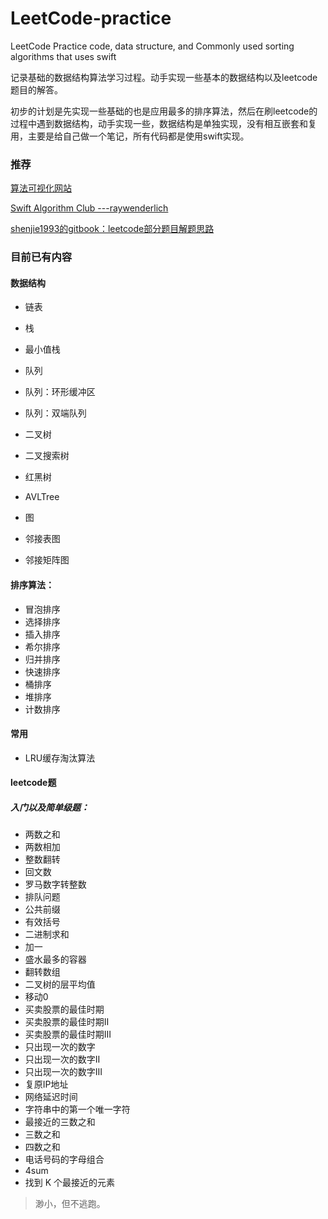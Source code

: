 # LeetCode-practice

LeetCode Practice code, data structure, and Commonly used sorting algorithms that uses swift


记录基础的数据结构算法学习过程。动手实现一些基本的数据结构以及leetcode题目的解答。

初步的计划是先实现一些基础的也是应用最多的排序算法，然后在刷leetcode的过程中遇到数据结构，动手实现一些，数据结构是单独实现，没有相互嵌套和复用，主要是给自己做一个笔记，所有代码都是使用swift实现。



### 推荐

[算法可视化网站](https://visualgo.net/en)

[Swift Algorithm Club ---raywenderlich](https://www.raywenderlich.com/library?domain_ids%5B%5D=1&q=Swift+Algorithm+Club&sort_order=relevance)

[shenjie1993的gitbook：leetcode部分题目解题思路](https://shenjie1993.gitbooks.io/leetcode-python/content/096%20Unique%20Binary%20Search%20Trees.html)



### 目前已有内容

#### 数据结构

- 链表

- 栈

- 最小值栈

- 队列

- 队列：环形缓冲区

- 队列：双端队列

- 二叉树

- 二叉搜索树

- 红黑树

- AVLTree

- 图

- 邻接表图

- 邻接矩阵图

#### 排序算法：

- 冒泡排序
- 选择排序
- 插入排序
- 希尔排序
- 归并排序
- 快速排序
- 桶排序
- 堆排序
- 计数排序

#### 常用
- LRU缓存淘汰算法

#### leetcode题

##### 入门以及简单级题：

- 两数之和
- 两数相加
- 整数翻转
- 回文数
- 罗马数字转整数
- 排队问题
- 公共前缀
- 有效括号
- 二进制求和
- 加一
- 盛水最多的容器
- 翻转数组
- 二叉树的层平均值
- 移动0
- 买卖股票的最佳时期
- 买卖股票的最佳时期II
- 买卖股票的最佳时期III
- 只出现一次的数字
- 只出现一次的数字II
- 只出现一次的数字III
- 复原IP地址
- 网络延迟时间
- 字符串中的第一个唯一字符
- 最接近的三数之和
- 三数之和
- 四数之和
- 电话号码的字母组合
- 4sum
- 找到 K 个最接近的元素

> 渺小，但不逃跑。

